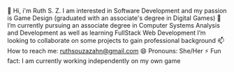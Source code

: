 👋 Hi, i'm Ruth S. Z. I am interested in Software Development and my passion is Game Design (graduated with an associate's degree in Digital Games) 🌱 I’m currently pursuing an associate degree in Computer Systems Analysis and Development as well as learning FullStack Web Development I’m looking to collaborate on some projects to gain professional background 📫 How to reach me: ruthsouzazahn@gmail.com 😄 Pronouns: She/Her ⚡ Fun fact: I am currently working independently on my own game

